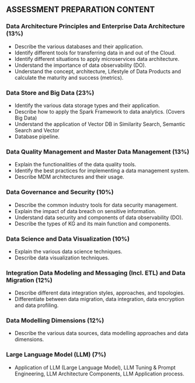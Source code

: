 ## ASSESSMENT PREPARATION CONTENT
### Data Architecture Principles and Enterprise Data Architecture (13%)
- Describe the various databases and their application.
- Identify different tools for transferring data in and out of the Cloud.
- Identify different situations to apply microservices data architecture.
- Understand the importance of data observability (DO).
- Understand the concept, architecture, Lifestyle of Data Products and calculate the maturity and success (metrics).

### Data Store and Big Data (23%)
- Identify the various data storage types and their application.
- Describe how to apply the Spark Framework to data analytics. (Covers Big Data)
- Understand the application of Vector DB in Similarity Search, Semantic Search and Vector
- Database pipeline.

### Data Quality Management and Master Data Management (13%)
- Explain the functionalities of the data quality tools.
- Identify the best practices for implementing a data management system.
- Describe MDM architectures and their usage.

### Data Governance and Security (10%)
- Describe the common industry tools for data security management.
- Explain the impact of data breach on sensitive information.
- Understand data security and components of data observability (DO).
- Describe the types of KG and its main function and components.

### Data Science and Data Visualization (10%)
- Explain the various data science techniques.
- Describe data visualization techniques.

### Integration Data Modeling and Messaging (Incl. ETL) and Data Migration (12%)
- Describe different data integration styles, approaches, and topologies.
- Differentiate between data migration, data integration, data encryption and data profiling.

### Data Modelling Dimensions (12%)
- Describe the various data sources, data modelling approaches and data dimensions.

### Large Language Model (LLM) (7%)
- Application of LLM (Large Language Model), LLM Tuning & Prompt Engineering, LLM Architecture Components, LLM Application process.
